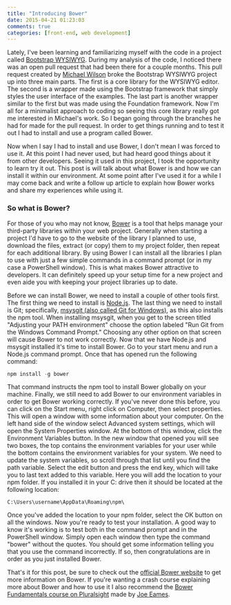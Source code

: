 ```yaml
---
title: "Introducing Bower"
date: 2015-04-21 01:23:03
comments: true
categories: [front-end, web development]
---
```


Lately, I've been learning and familiarizing myself with the code in a project called [Bootstrap WYSIWYG](https://github.com/steveathon/bootstrap-wysiwyg). During my analysis of the code, I noticed there was an open pull request that had been there for a couple months. This pull request created by [Michael Wilson](https://github.com/chrismichaels84) broke the Bootstrap WYSIWYG project up into three main parts. The first is a core library for the WYSIWYG editor. The second is a wrapper made using the Bootstrap framework that simply styles the user interface of the examples. The last part is another wrapper similar to the first but was made using the Foundation framework. Now I'm all for a minimalist approach to coding so seeing this core library really got me interested in Michael's work. So I began going through the branches he had for made for the pull request. In order to get things running and to test it out I had to install and use a program called Bower.

Now when I say I had to install and use Bower, I don't mean I was forced to use it. At this point I had never used, but had heard good things about it from other developers. Seeing it used in this project, I took the opportunity to learn try it out. This post is will talk about what Bower is and how we can install it within our environment. At some point after I've used it for a while I may come back and write a follow up article to explain how Bower works and share my experiences while using it.

### So what is Bower?

For those of you who may not know, [Bower](http://bower.io/) is a tool that helps manage your third-party libraries within your web project. Generally when starting a project I'd have to go to the website of the library I planned to use, download the files, extract (or copy) them to my project folder, then repeat for each additional library. By using Bower I can install all the libraries I plan to use with just a few simple commands in a command prompt (or in my case a PowerShell window). This is what makes Bower attractive to developers. It can definitely speed up your setup time for a new project and even aide you with keeping your project libraries up to date.

Before we can install Bower, we need to install a couple of other tools first. The first thing we need to install is [Node.js](https://nodejs.org/). The last thing we need to install is Git; specifically, [msysgit (also called Git for Windows)](https://msysgit.github.io/), as this also installs the npm tool. When installing msysgit, when you get to the screen titled "Adjusting your PATH environment" choose the option labeled "Run Git from the Windows Command Prompt." Choosing any other option on that screen will cause Bower to not work correctly. Now that we have Node.js and msysgit installed it's time to install Bower. Go to your start menu and run a Node.js command prompt. Once that has opened run the following command:

```javascript
npm install -g bower
```

That command instructs the npm tool to install Bower globally on your machine. Finally, we still need to add Bower to our environment variables in order to get Bower working correctly. If you've never done this before, you can click on the Start menu, right click on Computer, then select properties. This will open a window with some information about your computer. On the left hand side of the window select Advanced system settings, which will open the System Properties window. At the bottom of this window, click the Environment Variables button. In the new window that opened you will see two boxes, the top contains the environment variables for your user while the bottom contains the environment variables for your system. We need to update the system variables, so scroll through that list until you find the path variable. Select the edit button and press the end key, which will take you to last text added to this variable. Here you will add the location to your npm folder. If you installed it in your C: drive then it should be located at the following location:

```text
C:\Users\username\AppData\Roaming\npm\
```

Once you've added the location to your npm folder, select the OK button on all the windows. Now you're ready to test your installation. A good way to know it's working is to test both in the command prompt and in the PowerShell window. Simply open each window then type the command "bower" without the quotes. You should get some information telling you that you use the command incorrectly. If so, then congratulations are in order as you just installed Bower.

That's it for this post, be sure to check out the [official Bower website](http://bower.io/) to get more information on Bower. If you're wanting a crash course explaining more about Bower and how to use it I also recommend the [Bower Fundamentals course on Pluralsight](http://www.pluralsight.com/courses/bower-fundamentals) made by [Joe Eames](https://twitter.com/josepheames).
